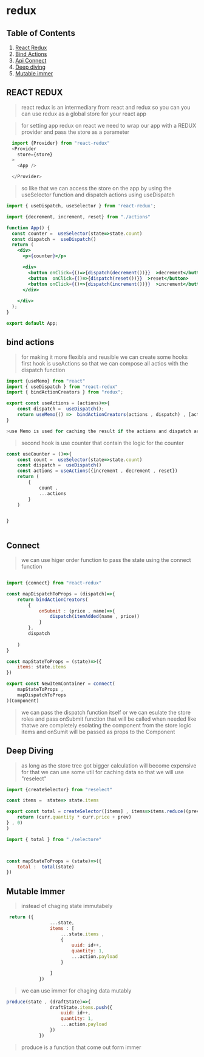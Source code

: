 # redux
## Table of Contents
1. [React Redux](#react-redux)
2. [Bind Actions](#bind-actions)
3. [Api Connect](#connect)
4. [Deep diving](#deep-diving)
5. [Mutable immer](#mutable-immer)
## REACT REDUX

> react redux is an intermediary from  react and redux so you can you can use redux as a global store for your react app


> for setting app redux on react we need to  wrap our app with a REDUX provider and pass the store as a parameter
```js
  import {Provider} from "react-redux"
  <Provider
    store={store}
  >
    <App />

  </Provider>

```
> so like that we can access the store on the app by using the useSelector function and dispatch actions using useDispatch


```jsx
import { useDispatch, useSelector } from 'react-redux';

import {decrement, increment, reset} from "./actions"

function App() {
  const counter =  useSelector(state=>state.count)
  const dispatch =  useDispatch()
  return (
    <div>
      <p>{counter}</p>

      <div>
        <button onClick={()=>{dispatch(decrement())}}  >decrement</button>
        <button  onClick={()=>{dispatch(reset())}}  >reset</button>
        <button onClick={()=>{dispatch(increment())}}  >increment</button>
      </div>
    
    </div>
  );
}

export default App;

```



## bind actions 

> for making  it more flexibla and reusible we can create some hooks 
> first hook is useActions  so that we can compose all actios with the dispatch function

```jsx
import {useMemo} from "react"
import { useDispatch } from "react-redux"
import { bindActionCreators } from "redux";

export const useActions = (actions)=>{
    const dispatch =  useDispatch();
    return useMemo(() =>  bindActionCreators(actions , dispatch) , [actions , dispatch] )
}

>use Memo is used for caching the result if the actions and dispatch are the same  we dont need to recalculate  the result

```
> second hook is use counter that contain the logic for the counter

```jsx
const useCounter = ()=>{
    const count =  useSelector(state=>state.count)
    const dispatch =  useDispatch()
    const actions = useActions({increment , decrement , reset})
    return (
        {
            count , 
            ...actions
        }
    )


}



```

## Connect

> we can use higer order function to pass the state using the connect function


```jsx

import {connect} from "react-redux"

const mapDispatchToProps = (dispatch)=>{
    return bindActionCreators(
        {
            onSubmit : (price , name)=>{
                dispatch(itemAdded(name , price))
            }
        },
        dispatch
        
    )
}

const mapStateToProps = (state)=>({
    items: state.items
})

export const NewItemContainer = connect(
    mapStateToProps , 
    mapDispatchToProps
)(Component)

```

> we can pass the dispatch function itself or we can esulate the store roles and pass onSubmit function that will be called when needed like thatwe are completely esolating  the component from the store logic
> items  and onSumit  will be passed as props to the Component 


## Deep Diving

> as long as  the store tree got bigger calculation will become  expensive for that we  can use some util for caching data so that we will use "reselect"

```jsx
import {createSelector} from "reselect"

const items =  state=> state.items

export const total = createSelector([items] , items=>items.reduce((prev, curr)=>{
    return (curr.quantity * curr.price + prev)
} , 0)
)


```

```jsx
import { total } from "./selectore"



const mapStateToProps = (state)=>({
    total :  total(state)
})

```

## Mutable Immer

> instead of  chaging state immutabely 

```jsx
 return ({
                ...state, 
                items : [
                    ...state.items , 
                    {
                        uuid: id++,
                        quantity: 1, 
                        ...action.payload
                    }

                ]
            })
```

> we can use immer for  chaging data mutably

```jsx
produce(state , (draftState)=>{
                draftState.items.push({
                    uuid: id++,
                    quantity: 1, 
                    ...action.payload
                })
            })

```

>produce is a function that come out form immer